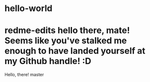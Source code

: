 # hello-world


redme-edits
hello there, mate!
Seems like you've stalked me enough to have landed yourself at my Github handle! :D
=======
Hello, there! 
 master
